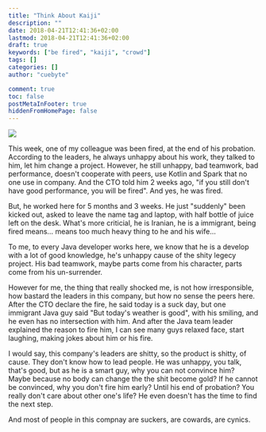 ```yaml
---
title: "Think About Kaiji"
description: ""
date: 2018-04-21T12:41:36+02:00
lastmod: 2018-04-21T12:41:36+02:00
draft: true 
keywords: ["be fired", "kaiji", "crowd"]
tags: []
categories: []
author: "cuebyte"

comment: true 
toc: false
postMetaInFooter: true
hiddenFromHomePage: false
---
```


![](https://i.imgur.com/q4mAfgA.jpg)

This week, one of my colleague was been fired, at the end of his probation. According to the leaders, he always unhappy about his work, they talked to him, let him change a project. However, he still unhappy, bad teamwork, bad performance, doesn't cooperate with peers, use Kotlin and Spark that no one use in company. And the CTO told him 2 weeks ago, "if you still don't have good performance, you will be fired". And yes, he was fired.

But, he worked here for 5 months and 3 weeks. He just "suddenly" been kicked out, asked to leave the name tag and laptop, with half bottle of juice left on the desk. What's more criticial, he is Iranian, he is a immigrant, being fired means… means too much heavy thing to he and his wife…

To me, to every Java developer works here, we know that he is a develop with a lot of good knowledge, he's unhappy cause of the shity legecy project. His bad teamwork, maybe parts come from his character, parts come from his un-surrender.

However for me, the thing that really shocked me, is not how irresponsible, how bastard the leaders in this company, but how no sense the peers here. After the CTO declare the fire, he said today is a suck day, but one immigrant Java guy said "But today's weather is good", with his smiling, and he even has no intersection with him. And after the Java team leader explained the reason to fire him, I can see many guys relaxed face, start laughing, making jokes about him or his fire.

I would say, this company's leaders are shitty, so the product is shitty, of cause. They don't know how to lead people. He was unhappy, you talk, that's good, but as he is a smart guy, why you can not convince him? Maybe because no body can change the the shit become gold? If he cannot be convinced, why you don't fire him early? Until his end of probation? You really don't care about other one's life? He even doesn't has the time to find the next step.

And most of people in this compnay are suckers, are cowards, are cynics.